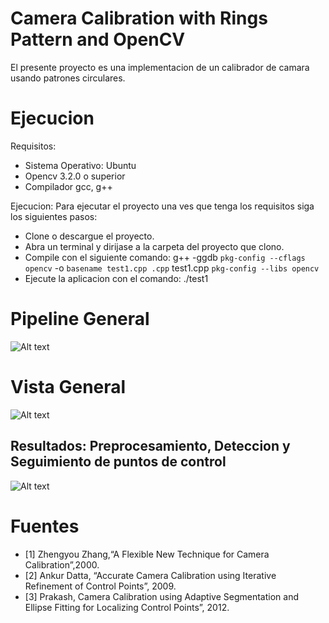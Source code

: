 # Camera Calibration with Rings Pattern and  OpenCV
El presente proyecto es una implementacion de un calibrador de camara usando patrones circulares.

# Ejecucion
Requisitos:
- Sistema Operativo: Ubuntu
- Opencv 3.2.0 o superior
- Compilador gcc, g++

Ejecucion:
Para ejecutar el proyecto una ves que tenga los requisitos siga los siguientes pasos:
- Clone o descargue el proyecto.
- Abra un terminal y dirijase a la carpeta del proyecto que clono.
- Compile con el siguiente comando:
g++ -ggdb `pkg-config --cflags opencv` -o `basename test1.cpp .cpp` test1.cpp `pkg-config --libs opencv`
- Ejecute la aplicacion con el comando:
./test1

# Pipeline General
![Alt text](https://github.com/davidGCR/CalibradorCamara/blob/master/results/images/pipeline_calibrador.png?raw=true "Title")

# Vista General
![Alt text](https://github.com/davidGCR/CalibradorCamara/blob/master/results/images/GeneralPicture.png?raw=true "Title")

## Resultados: Preprocesamiento, Deteccion y Seguimiento de puntos de control
![Alt text](https://github.com/davidGCR/CalibradorCamara/blob/master/results/images/pre-detect-track.png?raw=true "Title")


      


# Fuentes
- [1] Zhengyou Zhang,“A Flexible New Technique for Camera Calibration”,2000.
- [2] Ankur Datta, “Accurate Camera Calibration using Iterative Refinement of Control Points”, 2009.
- [3] Prakash, Camera Calibration using Adaptive Segmentation and Ellipse Fitting for Localizing Control Points”, 2012.
